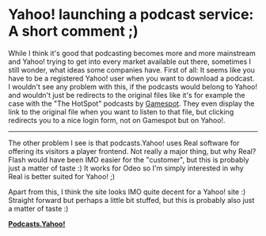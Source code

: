 # Yahoo! launching a podcast service: A short comment ;)

While I think it's good that podcasting becomes more and more mainstream and Yahoo! trying to get into every market available out there, sometimes I still wonder, what ideas some companies have. First of all: It seems like you have to be a registered Yahoo! user when you want to download a podcast. I wouldn't see any problem with this, if the podcasts would belong to Yahoo! and wouldn't just be redirects to the original files like it's for example the case with the "The HotSpot" podcasts by <a href="http://www.gamespot.com">Gamespot</a>. They even display the link to the original file when you want to listen to that file, but clicking redirects you to a nice login form, not on Gamespot but on Yahoo!.

-------------------------------



The other problem I see is that podcasts.Yahoo! uses Real software for offering its visitors a player frontend. Not really a major thing, but why Real? Flash would have been IMO easier for the "customer", but this is probably just a matter of taste :) It works for Odeo so I'm simply interested in why Real is better suited for Yahoo! ;)



Apart from this, I think the site looks IMO quite decent for a Yahoo! site :) Straight forward but perhaps a little bit stuffed, but this is probably also just a matter of taste :)



<strong><a href="http://podcasts.yahoo.com">Podcasts.Yahoo!</a></strong>